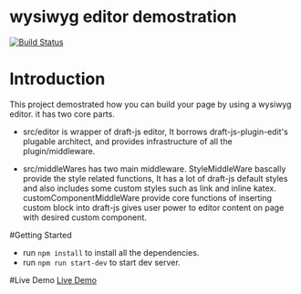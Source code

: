 # wysiwyg editor demostration
[![Build Status](https://travis-ci.com/mzbac/page_editor.svg?token=Trbw6Ac7azbSVGZpYNwP&branch=master)](https://travis-ci.com/mzbac/page_editor)
# Introduction
This project demostrated how you can build your page by using a wysiwyg editor. 
it has two core parts.

- src/editor is wrapper of draft-js editor, It borrows draft-js-plugin-edit's plugable architect, and provides infrastructure of all the plugin/middleware.

- src/middleWares has two main middleware.
StyleMiddleWare bascally provide the style related functions, It has a lot of draft-js default styles and also includes some custom styles such as link and inline katex.
customComponentMiddleWare provide core functions of inserting custom block into draft-js gives user power to editor content on page with desired custom component.

#Getting Started

- run `npm install` to install all the dependencies.
- run `npm run start-dev` to start dev server.

#Live Demo
[Live Demo](https://sizzling-torch-9797.firebaseapp.com/)
